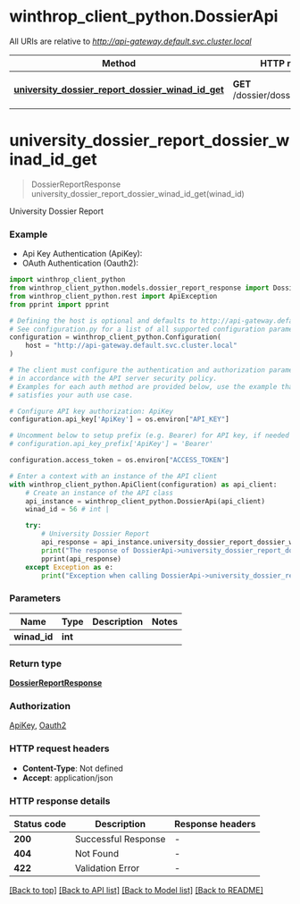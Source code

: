 # winthrop_client_python.DossierApi

All URIs are relative to *http://api-gateway.default.svc.cluster.local*

Method | HTTP request | Description
------------- | ------------- | -------------
[**university_dossier_report_dossier_winad_id_get**](DossierApi.md#university_dossier_report_dossier_winad_id_get) | **GET** /dossier/dossier/{winad_id} | University Dossier Report


# **university_dossier_report_dossier_winad_id_get**
> DossierReportResponse university_dossier_report_dossier_winad_id_get(winad_id)

University Dossier Report

### Example

* Api Key Authentication (ApiKey):
* OAuth Authentication (Oauth2):

```python
import winthrop_client_python
from winthrop_client_python.models.dossier_report_response import DossierReportResponse
from winthrop_client_python.rest import ApiException
from pprint import pprint

# Defining the host is optional and defaults to http://api-gateway.default.svc.cluster.local
# See configuration.py for a list of all supported configuration parameters.
configuration = winthrop_client_python.Configuration(
    host = "http://api-gateway.default.svc.cluster.local"
)

# The client must configure the authentication and authorization parameters
# in accordance with the API server security policy.
# Examples for each auth method are provided below, use the example that
# satisfies your auth use case.

# Configure API key authorization: ApiKey
configuration.api_key['ApiKey'] = os.environ["API_KEY"]

# Uncomment below to setup prefix (e.g. Bearer) for API key, if needed
# configuration.api_key_prefix['ApiKey'] = 'Bearer'

configuration.access_token = os.environ["ACCESS_TOKEN"]

# Enter a context with an instance of the API client
with winthrop_client_python.ApiClient(configuration) as api_client:
    # Create an instance of the API class
    api_instance = winthrop_client_python.DossierApi(api_client)
    winad_id = 56 # int | 

    try:
        # University Dossier Report
        api_response = api_instance.university_dossier_report_dossier_winad_id_get(winad_id)
        print("The response of DossierApi->university_dossier_report_dossier_winad_id_get:\n")
        pprint(api_response)
    except Exception as e:
        print("Exception when calling DossierApi->university_dossier_report_dossier_winad_id_get: %s\n" % e)
```



### Parameters


Name | Type | Description  | Notes
------------- | ------------- | ------------- | -------------
 **winad_id** | **int**|  | 

### Return type

[**DossierReportResponse**](DossierReportResponse.md)

### Authorization

[ApiKey](../README.md#ApiKey), [Oauth2](../README.md#Oauth2)

### HTTP request headers

 - **Content-Type**: Not defined
 - **Accept**: application/json

### HTTP response details

| Status code | Description | Response headers |
|-------------|-------------|------------------|
**200** | Successful Response |  -  |
**404** | Not Found |  -  |
**422** | Validation Error |  -  |

[[Back to top]](#) [[Back to API list]](../README.md#documentation-for-api-endpoints) [[Back to Model list]](../README.md#documentation-for-models) [[Back to README]](../README.md)

